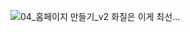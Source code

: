 ![04_홈페이지 만들기_v2](https://github.com/ysolarh/OZ_class_backend/assets/70841430/f1f57b3d-9f57-42dd-9706-51a98562657e)
화질은 이게 최선...

